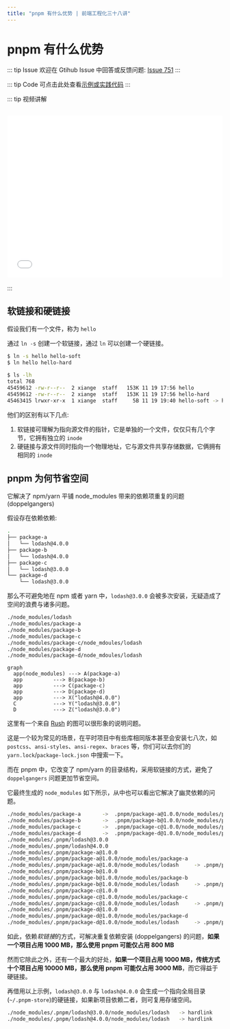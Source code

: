 ```yaml
---
title: "pnpm 有什么优势 | 前端工程化三十八讲"
---
```


# pnpm 有什么优势

::: tip Issue
欢迎在 Gtihub Issue 中回答或反馈问题: [Issue 751](https://github.com/shfshanyue/Daily-Question/issues/751)
:::

::: tip Code
可点击此处查看[示例或实践代码](https://github.com/shfshanyue/node-examples/tree/master/engineering/package/topology-dup)
:::

::: tip 视频讲解

<iframe src="//player.bilibili.com/player.html?bvid=BV1Sb4y1t7Qr" scrolling="no" border="0" frameborder="no" framespacing="0" allowfullscreen="allowfullscreen" style="width: 100%;aspect-ratio: 4 / 3;margin: 1rem 0;"></iframe>
:::

## 软链接和硬链接

假设我们有一个文件，称为 `hello`

通过 `ln -s` 创建一个软链接，通过 `ln` 可以创建一个硬链接。

```bash
$ ln -s hello hello-soft
$ ln hello hello-hard

$ ls -lh
total 768
45459612 -rw-r--r--  2 xiange  staff   153K 11 19 17:56 hello
45459612 -rw-r--r--  2 xiange  staff   153K 11 19 17:56 hello-hard
45463415 lrwxr-xr-x  1 xiange  staff     5B 11 19 19:40 hello-soft -> hello
```

他们的区别有以下几点:

1. 软链接可理解为指向源文件的指针，它是单独的一个文件，仅仅只有几个字节，它拥有独立的 `inode`
1. 硬链接与源文件同时指向一个物理地址，它与源文件共享存储数据，它俩拥有相同的 `inode`

## pnpm 为何节省空间

它解决了 npm/yarn 平铺 node_modules 带来的依赖项重复的问题 (doppelgangers)

假设存在依赖依赖:

```bash
.
├── package-a
│   └── lodash@4.0.0
├── package-b
│   └── lodash@4.0.0
├── package-c
│   └── lodash@3.0.0
└── package-d
    └── lodash@3.0.0
```

那么不可避免地在 npm 或者 yarn 中，`lodash@3.0.0` 会被多次安装，无疑造成了空间的浪费与诸多问题。

```bash
./node_modules/lodash
./node_modules/package-a
./node_modules/package-b
./node_modules/package-c
./node_modules/package-c/node_mdoules/lodash
./node_modules/package-d
./node_modules/package-d/node_mdoules/lodash
```

```mermaid
graph
  app(node_modules) ---> A(package-a)
  app          ---> B(package-b)
  app          ---> C(package-c)
  app          ---> D(package-d)
  app          ---> X("lodash@4.0.0")
  C            ---> Y("lodash@3.0.0")
  D            ---> Z("lodash@3.0.0")
```

这里有一个来自 [Rush](https://rushjs.io/images/home/card-doppel.svg) 的图可以很形象的说明问题。

这是一个较为常见的场景，在平时项目中有些库相同版本甚至会安装七八次，如 `postcss`、`ansi-styles`、`ansi-regex`、`braces` 等，你们可以去你们的 `yarn.lock`/`package-lock.json` 中搜索一下。

而在 pnpm 中，它改变了 npm/yarn 的目录结构，采用软链接的方式，避免了 `doppelgangers` 问题更加节省空间。

它最终生成的 `node_modules` 如下所示，从中也可以看出它解决了幽灵依赖的问题。

```bash
./node_modules/package-a       ->  .pnpm/package-a@1.0.0/node_modules/package-a
./node_modules/package-b       ->  .pnpm/package-b@1.0.0/node_modules/package-b
./node_modules/package-c       ->  .pnpm/package-c@1.0.0/node_modules/package-c
./node_modules/package-d       ->  .pnpm/package-d@1.0.0/node_modules/package-d
./node_modules/.pnpm/lodash@3.0.0
./node_modules/.pnpm/lodash@4.0.0
./node_modules/.pnpm/package-a@1.0.0
./node_modules/.pnpm/package-a@1.0.0/node_modules/package-a
./node_modules/.pnpm/package-a@1.0.0/node_modules/lodash     -> .pnpm/package-a@1.0.0/node_modules/lodash@4.0.0
./node_modules/.pnpm/package-b@1.0.0
./node_modules/.pnpm/package-b@1.0.0/node_modules/package-b
./node_modules/.pnpm/package-b@1.0.0/node_modules/lodash     -> .pnpm/package-b@1.0.0/node_modules/lodash@4.0.0
./node_modules/.pnpm/package-c@1.0.0
./node_modules/.pnpm/package-c@1.0.0/node_modules/package-c
./node_modules/.pnpm/package-c@1.0.0/node_modules/lodash     -> .pnpm/package-c@1.0.0/node_modules/lodash@3.0.0
./node_modules/.pnpm/package-d@1.0.0
./node_modules/.pnpm/package-d@1.0.0/node_modules/package-d
./node_modules/.pnpm/package-d@1.0.0/node_modules/lodash     -> .pnpm/package-d@1.0.0/node_modules/lodash@3.0.0
```

如此，依赖*软链接*的方式，可解决重复依赖安装 (doppelgangers) 的问题，**如果一个项目占用 1000 MB，那么使用 pnpm 可能仅占用 800 MB**

然而它除此之外，还有一个最大的好处，**如果一个项目占用 1000 MB，传统方式十个项目占用 10000 MB，那么使用 pnpm 可能仅占用 3000 MB**，而它得益于硬链接。

再借用以上示例，`lodash@3.0.0` 与 `lodash@4.0.0` 会生成一个指向全局目录(`~/.pnpm-store`)的硬链接，如果新项目依赖二者，则可复用存储空间。

```bash
./node_modules/.pnpm/lodash@3.0.0/node_modules/lodash   -> hardlink
./node_modules/.pnpm/lodash@4.0.0/node_modules/lodash   -> hardlink
```
